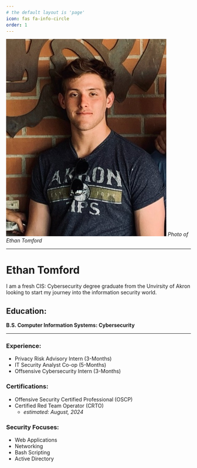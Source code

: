 ```yaml
---
# the default layout is 'page'
icon: fas fa-info-circle
order: 1
---
```

![Ethan Tomford](/assets/ethan_tomford.jpg)
_Photo of Ethan Tomford_

---
# Ethan Tomford 

I am a fresh CIS: Cybersecurity degree graduate from the Unvirsity of Akron looking to start my journey into the information security world. 

## Education:
**B.S. Computer Information Systems: Cybersecurity**

---
### Experience:
- Privacy Risk Advisory Intern (3-Months)
- IT Security Analyst Co-op (5-Months)
- Offsensive Cybersecurity Intern (3-Months) 

### Certifications:
- Offensive Security Certified Professional (OSCP)
- Certified Red Team Operator (CRTO)  
    - *estimated: August, 2024*

### Security Focuses:
- Web Applications
- Networking
- Bash Scripting
- Active Directory

